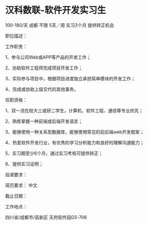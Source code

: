 # 汉科数联-软件开发实习生

100-180/天 成都 不限 5天／周 实习3个月 提供转正机会

职位描述：

工作职责： 

1、参与公司Web或APP等产品的开发工作；

 2、协助软件工程师完成项目开发工作； 

3、实际参与项目中，根据项目进度独立承担简单模块的开发工作；

 4、完成或协助上级交代的其他事务。 

任职资格：

 1、双一流在校大三或研二学生，计算机、软件工程、通信等专业优先； 

2、熟练掌握一种前端或后端开发语言；

3、能够使用一种关系型数据库，能够使用常见的前后端web开发框架；

 4、热爱软件开发行业，有优秀的学习分析能力和良好的理解沟通能力； 

5、实习期至少6个月，通过实习考核可提供转正；

 6、提供实习证明；

投递要求：

简历要求： 中文

截止日期：

工作地点：

四川省/成都市/高新区 天府软件园G5-706
